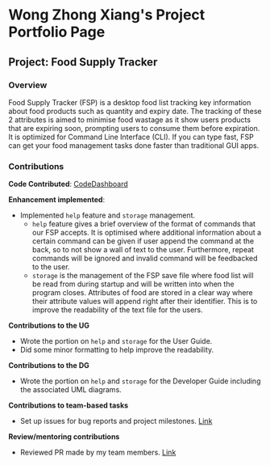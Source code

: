 # Wong Zhong Xiang's Project Portfolio Page
## Project: Food Supply Tracker

### Overview
Food Supply Tracker (FSP) is a desktop food list tracking key information about food products such as quantity and 
expiry date. The tracking of these 2 attributes is aimed to minimise food wastage as it show users products that are 
expiring soon, prompting users to consume them before expiration. It is optimized for Command Line Interface (CLI). If 
you can type fast, FSP can get your food management tasks done faster than traditional GUI apps.

### Contributions

**Code Contributed**: [CodeDashboard](https://nus-cs2113-ay2223s2.github.io/tp-dashboard/?search=ZhongXiangWong&sort=groupTitle&sortWithin=title&timeframe=commit&mergegroup=&groupSelect=groupByRepos&breakdown=true&checkedFileTypes=docs~functional-code~test-code~other&since=2023-02-17&tabOpen=true&tabType=authorship&tabAuthor=DavidVin357&tabRepo=AY2223S2-CS2113-W13-3%2Ftp%5Bmaster%5D&authorshipIsMergeGroup=false&authorshipFileTypes=docs~functional-code~test-code&authorshipIsBinaryFileTypeChecked=false&authorshipIsIgnoredFilesChecked=false)

**Enhancement implemented**:
* Implemented `help` feature and `storage` management.
  * `help` feature gives a brief overview of the format of  commands that our FSP accepts. It is optimised where 
  additional information about a certain command can be given if user append the command at the back, so to not show a 
  wall of text to the user. Furthermore, repeat commands will be ignored and invalid command will be feedbacked 
  to the user.
  * `storage` is the management of the FSP save file where food list will be read from during startup and will be
  written into when the program closes. Attributes of food are stored in a clear way where their attribute values will 
  append right after their identifier. This is to improve the readability of the text file for the users.
  
**Contributions to the UG**
* Wrote the portion on `help` and `storage` for the User Guide.
* Did some minor formatting to help improve the readability.

**Contributions to the DG**
* Wrote the portion on `help` and `storage` for the Developer Guide including the associated UML diagrams.

**Contributions to team-based tasks**
* Set up issues for bug reports and project milestones. [Link](https://github.com/AY2223S2-CS2113-W13-3/tp/issues?q=is%3Aissue+author%3AZhongXiangWong+is%3Aclosed)

**Review/mentoring contributions**
* Reviewed PR made by my team members. [Link](https://github.com/AY2223S2-CS2113-W13-3/tp/pulls?q=is%3Apr+reviewed-by%3AZhongXiangWong+is%3Aclosed)

